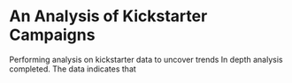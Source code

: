 # An Analysis of Kickstarter Campaigns
Performing analysis on kickstarter data to uncover trends
In depth analysis completed. The data indicates that 
